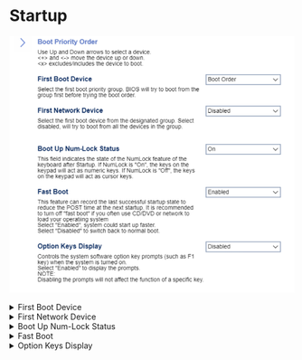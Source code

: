 # Startup

![](./img/thinkcenter_startup.png)

<details><summary>First Boot Device</summary>

Select the first boot priority group. BIOS will try to boot from this group first before trying the boot order.

Options:

1. **Boot Order**. Default.
1. Network
1. SATA Drive
1. M.2 Drive
1. VMD Drive
1. USB HDD
1. USB CDROM

<!-- TODO: add WMI
| WMI Setting name | Values | SVP or SMP Req'd |
|:---|:---|:---|
| Firstbootdevice | setting_values | yes_no |
-->
</details>

<details><summary>First Network Device</summary>

Select the first boot device from the designated group.

!> if disabled, the system will try to boot from all the devices in the group.

Options:

1. **Disabled** - the system will try to boot from all the devices in the group. Default.
1. Network1
1. Network2

</details>

<details><summary>Boot Up Num-Lock Status</summary>

Whether keypad keys will act as numeric keys.

Options:

1. **On** - Default.
1. Off.

| WMI Setting name | Values | SVP or SMP Req'd |
|:---|:---|:---|
| BootUpNumLockStatus | Off, On | yes |

</details>

<details><summary>Fast Boot</summary>

Record the last successful startup state to reduce the POST time at the next startup.

?> We recommended turning off Fast Boot if you often use CD/DVD or network to load your operating system.

Options:

1.  **Enabled** - Default.
1.  Disabled.

| WMI Setting name | Values | SVP or SMP Req'd |
|:---|:---|:---|
| FastBoot | Disabled, Enabled | yes |

</details>

<details><summary>Option Keys Display</summary>

Controls the system software option key prompts (such as the F1 key) when the system is turned on.

Options:

1.  **Disabled** - Default.
2.  Enabled.

?> Disabling the prompts will not affect the function of a specific key.

| WMI Setting name | Values | SVP or SMP Req'd |
|:---|:---|:---|
| OptionKeysDisplay | Disabled, Enabled | yes |

</details>